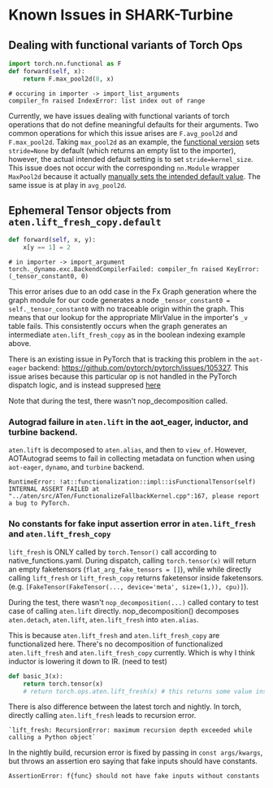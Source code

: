 # Known Issues in SHARK-Turbine


## Dealing with functional variants of Torch Ops

```py
import torch.nn.functional as F
def forward(self, x):
    return F.max_pool2d(8, x)
```
```
# occuring in importer -> import_list_arguments
compiler_fn raised IndexError: list index out of range
```

Currently, we have issues dealing with functional variants of
torch operations that do not define meaningful defaults for their arguments.
Two common operations for which this issue arises are `F.avg_pool2d` and `F.max_pool2d`.
Taking `max_pool2d` as an example, the [functional version](https://pytorch.org/docs/stable/generated/torch.nn.functional.max_pool2d.html) sets `stride=None` by default (which returns an empty list to the importer),
however, the actual intended default setting is to set `stride=kernel_size`. This issue does not occur with the corresponding `nn.Module` wrapper `MaxPool2d` because
it actually [manually sets the intended default value](https://pytorch.org/docs/stable/_modules/torch/nn/modules/pooling.html#_MaxPoolNd). The same issue is at play in `avg_pool2d`.

## Ephemeral Tensor objects from `aten.lift_fresh_copy.default`
```py
def forward(self, x, y):
    x[y == 1] = 2
```
```
# in importer -> import_argument
torch._dynamo.exc.BackendCompilerFailed: compiler_fn raised KeyError: (_tensor_constant0, 0)
```
This error arises due to an odd case in the Fx Graph generation where the
graph module for our code generates a node `_tensor_constant0 = self._tensor_constant0` with no traceable origin within
the graph. This means that our lookup for the appropriate MlirValue in the importer's `_v` table fails. This consistently
occurs when the graph generates an intermediate `aten.lift_fresh_copy` as in the boolean indexing example above.

There is an existing issue in PyTorch that is tracking this problem in the `aot-eager` backend: https://github.com/pytorch/pytorch/issues/105327.
This issue arises because this particular op is not handled in the PyTorch dispatch logic, and is instead suppresed [here](https://github.com/pytorch/pytorch/blob/ddf36c82b83b2db3be7ce7a85d4aea3507c9d7ef/torch/_dispatch/python.py#L108)

Note that during the test, there wasn't nop_decomposition called.

### Autograd failure in `aten.lift` in the aot_eager, inductor, and turbine backend.
`aten.lift` is decomposed to `aten.alias`, and then to `view_of`.
However, AOTAutograd seems to fail in collecting metadata on function when using `aot-eager`, `dynamo`, and `turbine` backend.
```
RuntimeError: !at::functionalization::impl::isFunctionalTensor(self) 
INTERNAL ASSERT FAILED at "../aten/src/ATen/FunctionalizeFallbackKernel.cpp":167, please report a bug to PyTorch. 
```

### No constants for fake input assertion error in `aten.lift_fresh` and `aten.lift_fresh_copy`
`lift_fresh` is ONLY called by `torch.Tensor()` call according to native_functions.yaml.
During dispatch, calling `torch.tensor(x)` will return an empty faketensors (`flat_arg_fake_tensors = []`),
while while directly calling `lift_fresh` or `lift_fresh_copy` returns faketensor inside faketensors.
(e.g. `[FakeTensor(FakeTensor(..., device='meta', size=(1,)), cpu)]`).

During the test, there wasn't `nop_decomposition(...)` called contary to test case of calling `aten.lift` directly.
nop_decomposition() decomposes `aten.detach`, `aten.lift`, `aten.lift_fresh` into `aten.alias`.

This is because `aten.lift_fresh` and `aten.lift_fresh_copy` are functionalized here.
There's no decomposition of functionalized `aten.lift_fresh` and `aten.lift_fresh_copy` currently.
Which is why I think inductor is lowering it down to IR. (need to test)



```python
def basic_3(x):
    return torch.tensor(x)
    # return torch.ops.aten.lift_fresh(x) # this returns some value inside the faketensor
```

There is also difference between the latest torch and nightly.
In torch, directly calling `aten.lift_fresh` leads to recursion error.
```
`lift_fresh: RecursionError: maximum recursion depth exceeded while calling a Python object`
```
In the nightly build, recursion error is fixed by passing in `const args/kwargs`,
but throws an assertion ero saying that fake inputs should have constants.
```
AssertionError: f{func} should not have fake inputs without constants
```

[//]: # (Due to these reasons, `lift_fresh.default` must have been suppressed for now in [here]&#40;https://github.com/pytorch/pytorch/blob/ddf36c82b83b2db3be7ce7a85d4aea3507c9d7ef/torch/_dispatch/python.py#L108&#41;)

